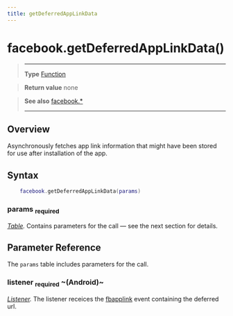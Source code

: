 ```yaml
---
title: getDeferredAppLinkData
---
```

# facebook.getDeferredAppLinkData()

> --------------------- ------------------------------------------------------------------------------------------
> __Type__              [Function](https://docs.coronalabs.com/api/type/Function.html)

> __Return value__      none

> __See also__          [facebook.*](/plugin/facebook/)
> --------------------- ------------------------------------------------------------------------------------------

## Overview

Asynchronously fetches app link information that might have been stored for use after installation of the app.

## Syntax
```lua
	facebook.getDeferredAppLinkData(params)
```
### params <sub>required</sub>
_[Table](https://docs.coronalabs.com/api/type/Table.html)._ Contains parameters for the call &mdash; see the next section for details.

## Parameter Reference

The `params` table includes parameters for the call.

### listener <sub>required</sub> ~(Android)~
_[Listener](https://docs.coronalabs.com/api/type/Listener.html)._ The listener receices the [fbapplink](/plugin/facebook/event/fbapplink/) event containing the deferred url.